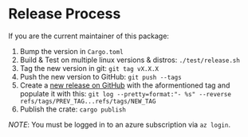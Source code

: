# Release Process

If you are the current maintainer of this package:

1. Bump the version in `Cargo.toml`
1. Build & Test on multiple linux versions & distros: `./test/release.sh`
1. Tag the new version in git: `git tag vX.X.X`
1. Push the new version to GitHub: `git push --tags`
1. Create a [new release on GitHub](https://github.com/microsoft/avml/releases/new) with the aformentioned tag and populate it with this: `git log --pretty=format:"- %s" --reverse refs/tags/PREV_TAG...refs/tags/NEW_TAG`
1. Publish the crate: `cargo publish`

*NOTE*: You must be logged in to an azure subscription via `az login`.
